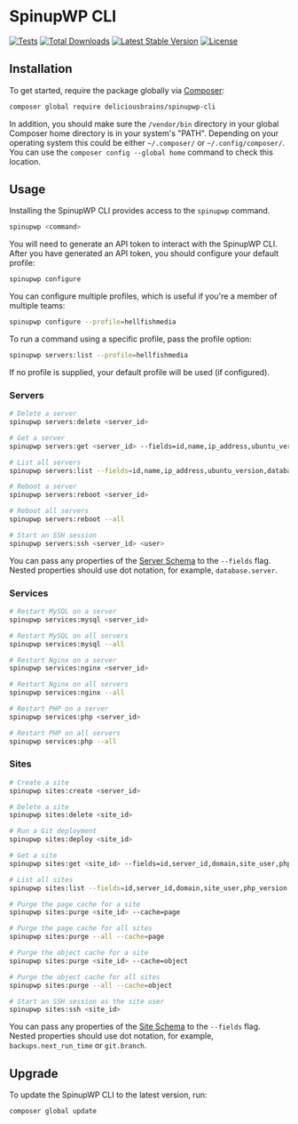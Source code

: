 # SpinupWP CLI

[![Tests](https://github.com/deliciousbrains/spinupwp-cli/actions/workflows/tests.yml/badge.svg?event=push)](https://github.com/deliciousbrains/spinupwp-cli/actions/workflows/tests.yml)
[![Total Downloads](https://img.shields.io/packagist/dt/deliciousbrains/spinupwp-cli)](https://packagist.org/packages/deliciousbrains/spinupwp-cli)
[![Latest Stable Version](https://img.shields.io/packagist/v/deliciousbrains/spinupwp-cli)](https://packagist.org/packages/deliciousbrains/spinupwp-cli)
[![License](https://img.shields.io/packagist/l/deliciousbrains/spinupwp-cli)](https://packagist.org/packages/deliciousbrains/spinupwp-cli)

## Installation
To get started, require the package globally via [Composer](https://getcomposer.org):
```bash
composer global require deliciousbrains/spinupwp-cli
```
In addition, you should make sure the `/vendor/bin` directory in your global Composer home directory is in your system's "PATH". Depending on your operating system this could be either `~/.composer/` or `~/.config/composer/`. You can use the `composer config --global home` command to check this location.

## Usage
Installing the SpinupWP CLI provides access to the `spinupwp` command.
```bash
spinupwp <command>
````
You will need to generate an API token to interact with the SpinupWP CLI. After you have generated an API token, you should configure your default profile:
```bash
spinupwp configure
````
You can configure multiple profiles, which is useful if you're a member of multiple teams:
```bash
spinupwp configure --profile=hellfishmedia
```
To run a command using a specific profile, pass the profile option:
```bash
spinupwp servers:list --profile=hellfishmedia
```
If no profile is supplied, your default profile will be used (if configured).

### Servers
```bash
# Delete a server
spinupwp servers:delete <server_id>

# Get a server
spinupwp servers:get <server_id> --fields=id,name,ip_address,ubuntu_version,database.server

# List all servers
spinupwp servers:list --fields=id,name,ip_address,ubuntu_version,database.server

# Reboot a server
spinupwp servers:reboot <server_id>

# Reboot all servers
spinupwp servers:reboot --all

# Start an SSH session
spinupwp servers:ssh <server_id> <user>
```
You can pass any properties of the [Server Schema](https://api.spinupwp.com/?shell#tocS_Server) to the `--fields` flag.
Nested properties should use dot notation, for example, `database.server`.

### Services
```bash
# Restart MySQL on a server
spinupwp services:mysql <server_id>

# Restart MySQL on all servers
spinupwp services:mysql --all

# Restart Nginx on a server
spinupwp services:nginx <server_id>

# Restart Nginx on all servers
spinupwp services:nginx --all

# Restart PHP on a server
spinupwp services:php <server_id>

# Restart PHP on all servers
spinupwp services:php --all
```

### Sites
```bash
# Create a site
spinupwp sites:create <server_id>

# Delete a site
spinupwp sites:delete <site_id>

# Run a Git deployment
spinupwp sites:deploy <site_id>

# Get a site
spinupwp sites:get <site_id> --fields=id,server_id,domain,site_user,php_version,page_cache,https

# List all sites
spinupwp sites:list --fields=id,server_id,domain,site_user,php_version,page_cache,https

# Purge the page cache for a site
spinupwp sites:purge <site_id> --cache=page

# Purge the page cache for all sites
spinupwp sites:purge --all --cache=page

# Purge the object cache for a site
spinupwp sites:purge <site_id> --cache=object

# Purge the object cache for all sites
spinupwp sites:purge --all --cache=object

# Start an SSH session as the site user
spinupwp sites:ssh <site_id>
```
You can pass any properties of the [Site Schema](https://api.spinupwp.com/?shell#tocS_Site) to the `--fields` flag.
Nested properties should use dot notation, for example, `backups.next_run_time` or `git.branch`.

## Upgrade
To update the SpinupWP CLI to the latest version, run:
```bash
composer global update
```
